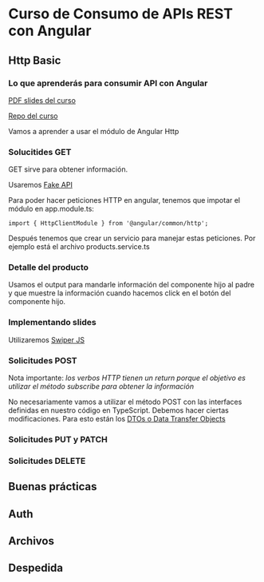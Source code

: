 # Curso de Consumo de APIs REST con Angular

## Http Basic

### Lo que aprenderás para consumir API con Angular

[PDF slides del curso](https://static.platzi.com/media/public/uploads/slides-angular-apis_c59a4ce6-0c7e-4ddd-b671-61863634a81c.pdf)

[Repo del curso](https://github.com/platzi/angular-APIS)

Vamos a aprender a usar el módulo de Angular Http

### Solucitides GET

GET sirve para obtener información.

Usaremos [Fake API](https://young-sands-07814.herokuapp.com/docs)

Para poder hacer peticiones HTTP en angular, tenemos que impotar el módulo en app.module.ts:

`import { HttpClientModule } from '@angular/common/http';`

Después tenemos que crear un servicio para manejar estas peticiones. Por ejemplo está el archivo products.service.ts

### Detalle del producto

Usamos el output para mandarle información del componente hijo al padre y que muestre la información cuando hacemos click en el botón del componente hijo.

### Implementando slides

Utilizaremos [Swiper JS](https://swiperjs.com/angular)

### Solicitudes POST

Nota importante: *los verbos HTTP tienen un return porque el objetivo es utilizar el método subscribe para obtener la información*

No necesariamente vamos a utilizar el método POST con las interfaces definidas en nuestro código en TypeScript. Debemos hacer ciertas modificaciones. Para esto están los [DTOs o Data Transfer Objects](https://www.arquitecturajava.com/typescript-interface-y-angular-dtos/)

### Solicitudes PUT y PATCH

### Solicitudes DELETE

## Buenas prácticas

## Auth

## Archivos

## Despedida
